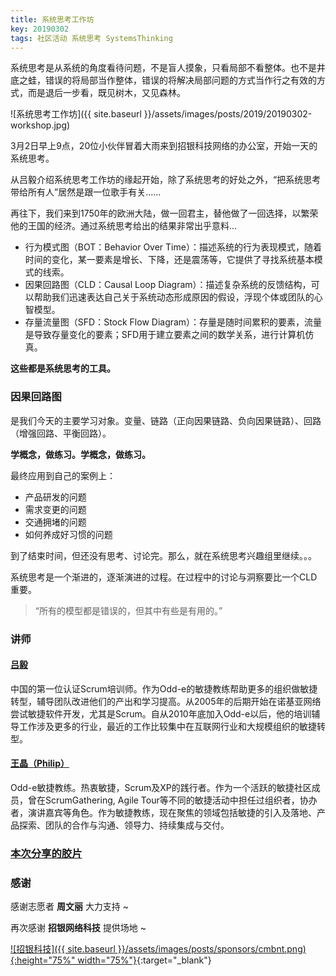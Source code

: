 ```yaml
---
title: 系统思考工作坊
key: 20190302
tags: 社区活动 系统思考 SystemsThinking
---
```


系统思考是从系统的角度看待问题，不是盲人摸象，只看局部不看整体。也不是井底之蛙，错误的将局部当作整体，错误的将解决局部问题的方式当作行之有效的方式，而是退后一步看，既见树木，又见森林。

![系统思考工作坊]({{ site.baseurl }}/assets/images/posts/2019/20190302-workshop.jpg)

<!--more-->

3月2日早上9点，20位小伙伴冒着大雨来到招银科技网络的办公室，开始一天的系统思考。

从吕毅介绍系统思考工作坊的缘起开始，除了系统思考的好处之外，“把系统思考带给所有人”居然是跟一位歌手有关......


再往下，我们来到1750年的欧洲大陆，做一回君主，替他做了一回选择，以繁荣他的王国的经济。通过系统思考给出的结果非常出乎意料...

* 行为模式图（BOT：Behavior Over Time）：描述系统的行为表现模式，随着时间的变化，某一要素是增长、下降，还是震荡等，它提供了寻找系统基本模式的线索。
* 因果回路图（CLD：Causal Loop Diagram）：描述复杂系统的反馈结构，可以帮助我们迅速表达自己关于系统动态形成原因的假设，浮现个体或团队的心智模型。
* 存量流量图（SFD：Stock Flow Diagram）：存量是随时间累积的要素，流量是导致存量变化的要素；SFD用于建立要素之间的数学关系，进行计算机仿真。

**这些都是系统思考的工具。**

### 因果回路图

是我们今天的主要学习对象。变量、链路（正向因果链路、负向因果链路）、回路（增强回路、平衡回路）。

**学概念，做练习。学概念，做练习。**

最终应用到自己的案例上：

* 产品研发的问题
* 需求变更的问题
* 交通拥堵的问题
* 如何养成好习惯的问题

到了结束时间，但还没有思考、讨论完。那么，就在系统思考兴趣组里继续。。。

系统思考是一个渐进的，逐渐演进的过程。在过程中的讨论与洞察要比一个CLD重要。

> “所有的模型都是错误的，但其中有些是有用的。” 

### 讲师

#### [吕毅](https://www.linkedin.com/in/yilv1976/)

中国的第一位认证Scrum培训师。作为Odd-e的敏捷教练帮助更多的组织做敏捷转型，辅导团队改进他们的产出和学习提高。从2005年的后期开始在诺基亚网络尝试敏捷软件开发，尤其是Scrum。自从2010年底加入Odd-e以后，他的培训辅导工作涉及更多的行业，最近的工作比较集中在互联网行业和大规模组织的敏捷转型。


#### [王晶（Philip）](https://www.linkedin.com/in/philipwj/)

Odd-e敏捷教练。热衷敏捷，Scrum及XP的践行者。作为一个活跃的敏捷社区成员，曾在ScrumGathering, Agile Tour等不同的敏捷活动中担任过组织者，协办者，演讲嘉宾等角色。作为敏捷教练，现在聚焦的领域包括敏捷的引入及落地、产品探索、团队的合作与沟通、领导力、持续集成与交付。

### [本次分享的胶片](https://eyun.baidu.com/s/3kXa66TD)

### 感谢

感谢志愿者 **周文丽** 大力支持 ~

再次感谢 **招银网络科技** 提供场地 ~

[![招银科技]({{ site.baseurl }}/assets/images/posts/sponsors/cmbnt.png){:height="75%" width="75%"}](http://cmbnt.cmbchina.com){:target="_blank"}